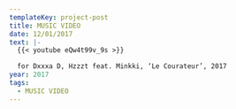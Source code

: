 ```yaml
---
templateKey: project-post
title: MUSIC VIDEO
date: 12/01/2017
text: |-
  {{< youtube eQw4t99v_9s >}}

  for Dxxxa D, Hzzzt feat. Minkki, ‘Le Courateur’, 2017
year: 2017
tags:
  - MUSIC VIDEO
---
```


